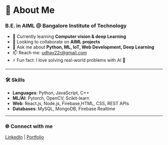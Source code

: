 # 💫 About Me
### B.E. in AIML @ Bangalore Institute of Technology  

- 🌱 Currently learning **Computer vision & deep Learning**   
- 👯 Looking to collaborate on **AIML projects**  
- 💬 Ask me about **Python, ML, IoT, Web Development, Deep Learning**  
- 📫 Reach me: [udhay22r@gmail.com](mailto:udhay22r@gmail.com)  
- ⚡ Fun fact: I love solving real-world problems with AI 🚀  

---

### 🛠️ Skills
- **Languages**: Python, JavaScript, C++  
- **ML/AI**: Pytorch, OpenCV, Scikit-learn  
- **Web**: React.js, Node.js, Firebase,HTML, CSS, REST APIs
- **Databases**: MySQL, MongoDB, Firebase Realtime

---

### 🌐 Connect with me
[LinkedIn](https://www.linkedin.com/in/udhay-22r/) | [Portfolio](https://udhayr-portfolio.github.io/)

